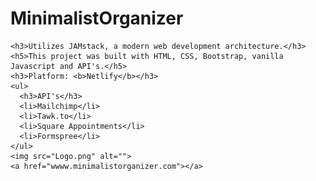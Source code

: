 # MinimalistOrganizer

    <h3>Utilizes JAMstack, a modern web development architecture.</h3>
    <h5>This project was built with HTML, CSS, Bootstrap, vanilla Javascript and API's.</h5>
    <h3>Platform: <b>Netlify</b></h3>
    <ul>
      <h3>API's</h3>
      <li>Mailchimp</li>
      <li>Tawk.to</li>
      <li>Square Appointments</li>
      <li>Formspree</li>
    </ul>
    <img src="Logo.png" alt="">
    <a href="wwww.minimalistorganizer.com"></a>
